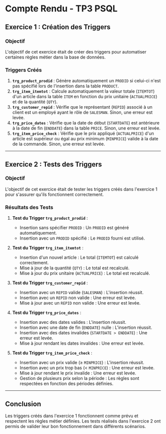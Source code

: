 # Compte Rendu - TP3 PSQL

## Exercice 1 : Création des Triggers

### Objectif
L'objectif de cet exercice était de créer des triggers pour automatiser certaines règles métier dans la base de données.

### Triggers Créés
1. **`trg_product_prodid`** : Génère automatiquement un `PRODID` si celui-ci n'est pas spécifié lors de l'insertion dans la table `PRODUCT`.
2. **`trg_item_itemtot`** : Calcule automatiquement la valeur totale (`ITEMTOT`) d'un article dans la table `ITEM` en fonction du prix unitaire (`ACTUALPRICE`) et de la quantité (`QTY`).
3. **`trg_customer_repid`** : Vérifie que le représentant (`REPID`) associé à un client est un employé ayant le rôle de `SALESMAN`. Sinon, une erreur est levée.
4. **`trg_price_dates`** : Vérifie que la date de début (`STARTDATE`) est antérieure à la date de fin (`ENDDATE`) dans la table `PRICE`. Sinon, une erreur est levée.
5. **`trg_item_price_check`** : Vérifie que le prix appliqué (`ACTUALPRICE`) d'un article est supérieur ou égal au prix minimum (`MINPRICE`) valide à la date de la commande. Sinon, une erreur est levée.

---

## Exercice 2 : Tests des Triggers

### Objectif
L'objectif de cet exercice était de tester les triggers créés dans l'exercice 1 pour s'assurer qu'ils fonctionnent correctement.

### Résultats des Tests
1. **Test du Trigger `trg_product_prodid`** :
   - Insertion sans spécifier `PRODID` : Un `PRODID` est généré automatiquement.
   - Insertion avec un `PRODID` spécifié : Le `PRODID` fourni est utilisé.

2. **Test du Trigger `trg_item_itemtot`** :
   - Insertion d'un nouvel article : Le total (`ITEMTOT`) est calculé correctement.
   - Mise à jour de la quantité (`QTY`) : Le total est recalculé.
   - Mise à jour du prix unitaire (`ACTUALPRICE`) : Le total est recalculé.

3. **Test du Trigger `trg_customer_repid`** :
   - Insertion avec un `REPID` valide (`SALESMAN`) : L'insertion réussit.
   - Insertion avec un `REPID` non valide : Une erreur est levée.
   - Mise à jour avec un `REPID` non valide : Une erreur est levée.

4. **Test du Trigger `trg_price_dates`** :
   - Insertion avec des dates valides : L'insertion réussit.
   - Insertion avec une date de fin (`ENDDATE`) nulle : L'insertion réussit.
   - Insertion avec des dates invalides (`STARTDATE > ENDDATE`) : Une erreur est levée.
   - Mise à jour rendant les dates invalides : Une erreur est levée.

5. **Test du Trigger `trg_item_price_check`** :
   - Insertion avec un prix valide (≥ `MINPRICE`) : L'insertion réussit.
   - Insertion avec un prix trop bas (< `MINPRICE`) : Une erreur est levée.
   - Mise à jour rendant le prix invalide : Une erreur est levée.
   - Gestion de plusieurs prix selon la période : Les règles sont respectées en fonction des périodes définies.

---

## Conclusion
Les triggers créés dans l'exercice 1 fonctionnent comme prévu et respectent les règles métier définies. Les tests réalisés dans l'exercice 2 ont permis de valider leur bon fonctionnement dans différents scénarios.
